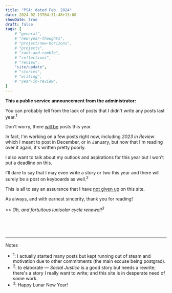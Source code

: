 ```yaml
---
title: "PSA: dated Feb. 2024"
date: 2024-02-13T04:31:48+13:00
showDate: true
draft: false
tags: [
    # "general", 
    # "new-year-thoughts", 
    # "project/new-horizons", 
    # "projects", 
    # "rant-and-ramble", 
    # "reflections", 
    # "review", 
    "site/update", 
    # "stories", 
    # "writing", 
    # "year-in-review", 
]
---
```


**This a public service announcement from the administrator:**

You can probably tell from the lack of posts that I didn't write any posts last year.<sup>1</sup>

Don't worry, there <u>will be</u> posts this year.

In fact, I'm working on a few posts right now, including _2023 in Review_ which I meant to post in December, or in January, but now that I'm reading over it again, it's written pretty poorly.

I also want to talk about my outlook and aspirations for this year but I won't put a deadline on this.

I'll dare to say that I may even write a story or two this year and there will surely be a post on keyboards as well.<sup>2</sup>

This is all to say an assurance that I have <u>not given up</u> on this site.

As always, and with earnest sincerity, thank you for reading!

\>> <em>Oh, and fortuitous lunisolar cycle renewal!<sup>3</sup></em>

<br>
<br>
<br>

----

Notes

- <sup>1</sup>: I actually started many posts but kept running out of steam and motivation due to other commitments (the main excuse being postgrad).
- <sup>2</sup>: to elaborate &mdash; *Social Justice* is a good story but needs a rewrite; there's a story I really want to write; and this site is in desperate need of some work.
- <sup>3</sup>: Happy Lunar New Year!
